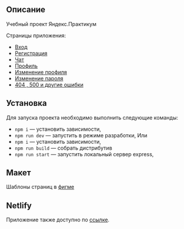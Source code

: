 ## Описание

Учебный проект Яндекс.Практикум

Страницы приложения:

- [Вход](https://endearing-twilight-3d5890.netlify.app/signin)
- [Регистрация](https://endearing-twilight-3d5890.netlify.app/registration)
- [Чат](https://endearing-twilight-3d5890.netlify.app/)
- [Профиль](https://endearing-twilight-3d5890.netlify.app/profile)
- [Изменение профиля](https://endearing-twilight-3d5890.netlify.app/edit-profile)
- [Изменение пароля](https://endearing-twilight-3d5890.netlify.app/change-password)
- [404 , 500 и другие ошибки](https://endearing-twilight-3d5890.netlify.app/error)

## Установка

Для запуска проекта необходимо выполнить следующие команды:

- `npm i` — установить зависимости,
- `npm run dev` — запустить в режиме разработки,
  Или
- `npm i` — установить зависимости,
- `npm run build` — собрать дистрибутив
- `npm run start` — запустить локальный сервер express,

## Макет

Шаблоны страниц в [фигме](<https://www.figma.com/file/tjTyt0y8VmAYLPANE0sBlw/Chat_external_link-(Copy)>)

## Netlify

Приложение также доступно по [ссылке](https://endearing-twilight-3d5890.netlify.app/).
